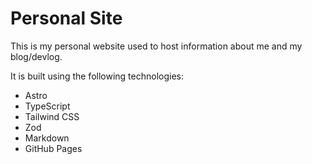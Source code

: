 # Personal Site

This is my personal website used to host information about me and my blog/devlog.

It is built using the following technologies:
- Astro
- TypeScript
- Tailwind CSS
- Zod
- Markdown
- GitHub Pages
